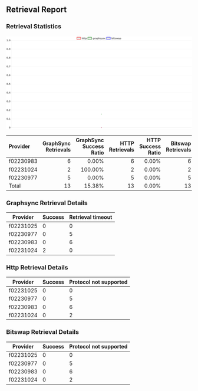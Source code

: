 ## Retrieval Report
### Retrieval Statistics
<img src="https://raw.githubusercontent.com/data-preservation-programs/filplus-checker-assets/main/filecoin-project/filecoin-plus-large-datasets/issues/1671/1690162496997.png"/>

| Provider  | GraphSync Retrievals | GraphSync Success Ratio | HTTP Retrievals | HTTP Success Ratio | Bitswap Retrievals | Bitswap Success Ratio |
| :-------- | -------------------: | ----------------------: | --------------: | -----------------: | -----------------: | --------------------: |
| f02230983 |                    6 |                   0.00% |               6 |              0.00% |                  6 |                 0.00% |
| f02231024 |                    2 |                 100.00% |               2 |              0.00% |                  2 |                 0.00% |
| f02230977 |                    5 |                   0.00% |               5 |              0.00% |                  5 |                 0.00% |
| Total     |                   13 |                  15.38% |              13 |              0.00% |                 13 |                 0.00% |

### Graphsync Retrieval Details
| Provider  | Success | Retrieval timeout |
| --------- | ------- | ----------------- |
| f02231025 | 0       | 0                 |
| f02230977 | 0       | 5                 |
| f02230983 | 0       | 6                 |
| f02231024 | 2       | 0                 |

### Http Retrieval Details
| Provider  | Success | Protocol not supported |
| --------- | ------- | ---------------------- |
| f02231025 | 0       | 0                      |
| f02230977 | 0       | 5                      |
| f02230983 | 0       | 6                      |
| f02231024 | 0       | 2                      |

### Bitswap Retrieval Details
| Provider  | Success | Protocol not supported |
| --------- | ------- | ---------------------- |
| f02231025 | 0       | 0                      |
| f02230977 | 0       | 5                      |
| f02230983 | 0       | 6                      |
| f02231024 | 0       | 2                      |
